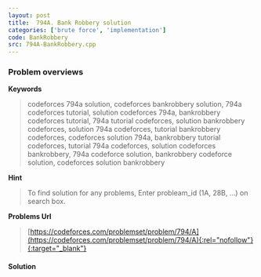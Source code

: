 ```yaml
---
layout: post
title:  794A. Bank Robbery solution
categories: ['brute force', 'implementation']
code: BankRobbery
src: 794A-BankRobbery.cpp
---
```

### **Problem overviews**

**Keywords**
> codeforces 794a solution, codeforces bankrobbery solution, 794a codeforces tutorial, solution codeforces 794a, bankrobbery codeforces tutorial, 794a tutorial codeforces, solution bankrobbery codeforces, solution 794a codeforces, tutorial bankrobbery codeforces, codeforces solution 794a, bankrobbery tutorial codeforces, tutorial 794a codeforces, solution codeforces bankrobbery, 794a codeforce solution, bankrobbery codeforce solution, codeforces solution bankrobbery

**Hint**
> To find solution for any problems, Enter probleam_id (1A, 28B, ...) on search box. 

**Problems Url**
> [https://codeforces.com/problemset/problem/794/A](https://codeforces.com/problemset/problem/794/A){:rel="nofollow"}{:target="_blank"}

#### **Solution**



